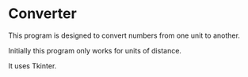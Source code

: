 # Converter

This program is designed to convert numbers
from one unit to another.

Initially this program only works for units of distance.

It uses Tkinter.
